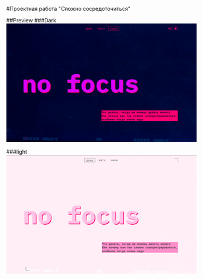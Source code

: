 #Проектная работа "Сложно сосредоточиться"


##Preview
###Dark
![Preview](https://github.com/Shxdw007/slozhno-sosredotochitsya/blob/main/Preview/no%20focus%20dark.png)

###light
![Preview](https://github.com/Shxdw007/slozhno-sosredotochitsya/blob/main/Preview/no%20focus%20light.png)
